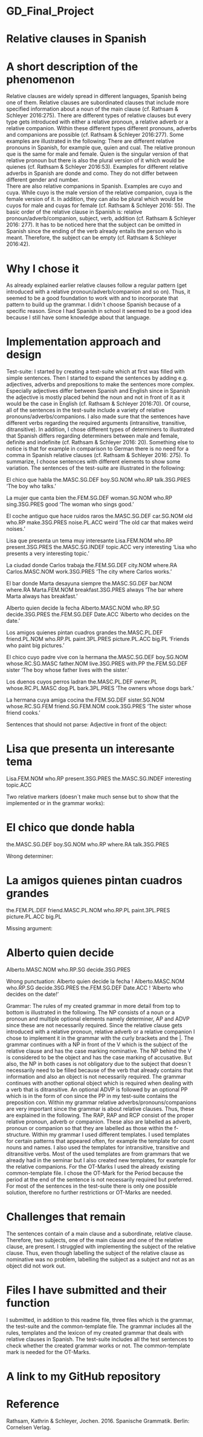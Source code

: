 # GD_Final_Project

# Relative clauses in Spanish
# A short description of the phenomenon
Relative clauses are widely spread in different languages, Spanish being one of them. Relative clauses are subordinated clauses that include more specified information about a noun of the main clause (cf. Rathsam & Schleyer 2016:275). There are different types of relative clauses but every type gets introduced with either a relative pronoun, a relative adverb or a relative companion. Within these different types different pronouns, adverbs and companions are possible (cf. Rathsam & Schleyer 2016:277). Some examples are illustrated in the following:
There are different relative pronouns in Spanish, for example que, quien and cual. The relative pronoun que is the same for male and female. Quien is the singular version of that relative pronoun but there is also the plural version of it which would be quienes (cf. Rathsam & Schleyer 2016:53). 
Examples for different relative adverbs in Spanish are donde and como. They do not differ between different gender and number.   
There are also relative companions in Spanish. Examples are cuyo and cuya. While cuyo is the male version of the relative companion, cuya is the female version of it. In addition, they can also be plural which would be cuyos for male and cuyas for female (cf. Rathsam & Schleyer 2016: 55). 
The basic order of the relative clause in Spanish is: relative pronoun/adverb/companion, subject, verb, addition (cf. Rathsam & Schleyer 2016: 277). It has to be noticed here that the subject can be omitted in Spanish since the ending of the verb already entails the person who is meant. Therefore, the subject can be empty (cf. Rathsam & Schleyer 2016:42). 

# Why I chose it
As already explained earlier relative clauses follow a regular pattern (get introduced with a relative pronoun/adverb/companion and so on). Thus, it seemed to be a good foundation to work with and to incorporate that pattern to build up the grammar. I didn´t choose Spanish because of a specific reason. Since I had Spanish in school it seemed to be a good idea because I still have some knowledge about that language. 

# Implementation approach and design
Test-suite:
I started by creating a test-suite which at first was filled with simple sentences. Then I started to expand the sentences by adding e.g. adjectives, adverbs and prepositions to make the sentences more complex. Especially adjectives differ between Spanish and English since in Spanish the adjective is mostly placed behind the noun and not in front of it as it would be the case in English (cf. Rathsam & Schleyer 2016:70). Of course, all of the sentences in the test-suite include a variety of relative pronouns/adverbs/companions. I also made sure that the sentences have different verbs regarding the required arguments (intransitive, transitive, ditransitive). In addition, I chose different types of determiners to illustrated that Spanish differs regarding determiners between male and female, definite and indefinite (cf. Rathsam & Schleyer 2016: 20). Something else to notice is that for example in comparison to German there is no need for a comma in Spanish relative clauses (cf. Rathsam & Schleyer 2016: 275). To summarize, I choose sentences with different elements to show some variation.  The sentences of the test-suite are illustrated in the following:

El 	            chico	      que	    habla
the.MASC.SG.DEF	boy.SG.NOM	who.RP	talk.3SG.PRES
‘The boy who talks.’ 

La	            mujer	        que	    canta	        bien
the.FEM.SG.DEF	woman.SG.NOM	who.RP	sing.3SG.PRES	good
‘The woman who sings good.’ 

El	            coche	      antiguo	que	    hace	        ruidos	      raros
the.MASC.SG.DEF	car.SG.NOM	old	    who.RP	make.3SG.PRES	noise.PL.ACC	weird
‘The old car that makes weird noises.’ 

Lisa	        que	    presenta	        un	              tema	    muy	  interesante
Lisa.FEM.NOM	who.RP	present.3SG.PRES	the.MASC.SG.INDEF	topic.ACC	very	interesting
‘Lisa who presents a very interesting topic.’

La	            ciudad	  donde	    Carlos	        trabaja
the.FEM.SG.DEF	city.NOM	where.RA	Carlos.MASC.NOM	work.3SG.PRES
‘The city where Carlos works.’ 

El	            bar	    donde	    Marta	        desayuna	          siempre
the.MASC.SG.DEF	bar.NOM	where.RA	Marta.FEM.NOM	breakfast.3SG.PRES	always
‘The bar where Marta always has breakfast.’ 

Alberto	          quien	    decide	        la	            fecha
Alberto.MASC.NOM	who.RP.SG	decide.3SG.PRES	the.FEM.SG.DEF	Date.ACC
‘Alberto who decides on the date.’ 

Los	            amigos	      quienes	  pintan	        cuadros	        grandes
the.MASC.PL.DEF	friend.PL.NOM	who.RP.PL	paint.3PL.PRES	picture.PL.ACC	big.PL
‘Friends who paint big pictures.’

El	            chico	      cuyo	            padre	      vive	        con	    la	            hermana
the.MASC.SG.DEF	boy.SG.NOM	whose.RC.SG.MASC	father.NOM	live.3SG.PRES	with.PP	the.FEM.SG.DEF	sister
‘The boy whose father lives with the sister.’

Los	            duenos	  cuyos	            perros	ladran
the.MASC.PL.DEF	owner.PL	whose.RC.PL.MASC	dog.PL	bark.3PL.PRES
‘The owners whose dogs bark.’ 

La 	            hermana	      cuya	          amiga	            cocina
the.FEM.SG.DEF	sister.SG.NOM	whose.RC.SG.FEM	friend.SG.FEM.NOM	cook.3SG.PRES
‘The sister whose friend cooks.’

Sentences that should not parse:
Adjective in front of the object:

# Lisa	      que	    presenta	        un	              interesante	tema
Lisa.FEM.NOM	who.RP	present.3SG.PRES	the.MASC.SG.INDEF	interesting	topic.ACC

Two relative markers (doesn´t make much sense but to show that the implemented or in the grammar works):
# El            chico	      que	    donde	    habla
the.MASC.SG.DEF	boy.SG.NOM	who.RP	where.RA	talk.3SG.PRES

Wrong determiner:
# La	          amigos	            quienes	  pintan	        cuadros	        grandes
the.FEM.PL.DEF	friend.MASC.PL.NOM	who.RP.PL	paint.3PL.PRES	picture.PL.ACC	big.PL

Missing argument:
# Alberto	        quien	    decide
Alberto.MASC.NOM	who.RP.SG	decide.3SG.PRES


Wrong punctuation:
Alberto	          quien	    decide	        la	            fecha	    !
Alberto.MASC.NOM	who.RP.SG	decide.3SG.PRES	the.FEM.SG.DEF	Date.ACC	!
‘Alberto who decides on the date!’ 


Grammar:
The rules of my created grammar in more detail from top to bottom is illustrated in the following. The NP consists of a noun or a pronoun and multiple optional elements namely determiner, AP and ADVP since these are not necessarily required. Since the relative clause gets introduced with a relative pronoun, relative adverb or a relative companion I chose to implement it in the grammar with the curly brackets and the |. The grammar continues with a NP in front of the V which is the subject of the relative clause and has the case marking nominative. The NP behind the V is considered to be the object and has the case marking of accusative. But also, the NP in both cases is not obligatory due to the subject that doesn´t necessarily need to be filled because of the verb that already contains that information and also an object is not necessarily required.  The grammar continues with another optional object which is required when dealing with a verb that is ditransitive. An optional ADVP is followed by an optional PP which is in the form of con since the PP in my test-suite contains the preposition con. 
Within my grammar relative adverbs/pronouns/companions are very important since the grammar is about relative clauses. Thus, these are explained in the following. The RAP, RAP and RCP consist of the proper relative pronoun, adverb or companion. These also are labelled as adverb, pronoun or companion so that they are labelled as those within the f-structure. 
Within my grammar I used different templates. I used templates for certain patterns that appeared often, for example the template for count nouns and names. I also used the templates for intransitive, transitive and ditransitive verbs. Most of the used templates are from grammars that we already had in the seminar but I also created new templates, for example for the relative companions.
For the OT-Marks I used the already existing common-template file. I chose the OT-Mark for the Period because the period at the end of the sentence is not necessarily required but preferred. For most of the sentences in the test-suite there is only one possible solution, therefore no further restrictions or OT-Marks are needed.

# Challenges that remain
The sentences contain of a main clause and a subordinate, relative clause. Therefore, two subjects, one of the main clause and one of the relative clause, are present. I struggled with implementing the subject of the relative clause. Thus, even though labelling the subject of the relative clause as nominative was no problem, labelling the subject as a subject and not as an object did not work out. 

# Files I have submitted and their function
I submitted, in addition to this readme file, three files which is the grammar, the test-suite and the common-template file. The grammar includes all the rules, templates and the lexicon of my created grammar that deals with relative clauses in Spanish. The test-suite includes all the test sentences to check whether the created grammar works or not. The common-template mark is needed for the OT-Marks. 

# A link to my GitHub repository


# Reference
Rathsam, Kathrin & Schleyer, Jochen. 2016. Spanische Grammatik. Berlin: Cornelsen Verlag.
